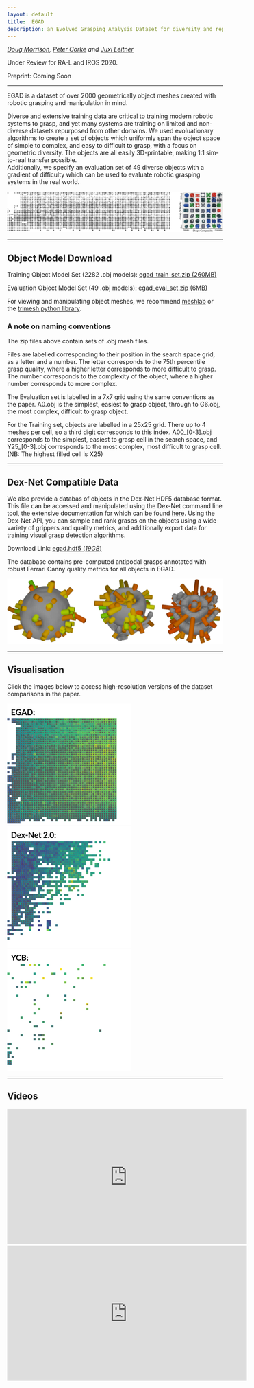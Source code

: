 ```yaml
---
layout: default
title:  EGAD
description: an Evolved Grasping Analysis Dataset for diversity and reproducibility in robotic manipulation
---
```


*[Doug Morrison](dougsm.com), [Peter Corke](petercorke.com) and [Juxi Leitner](juxi.net)*

Under Review for RA-L and IROS 2020.

Preprint: Coming Soon

---

EGAD is a dataset of over 2000 geometrically object meshes created with robotic grasping and manipulation in mind.

Diverse and extensive training data are critical to training modern robotic systems to grasp, and yet many systems are training on limited and non-diverse datasets repurposed from other domains.  We used evoluationary algorithms to create a set of objects which uniformly span the object space of simple to complex,
and easy to difficult to grasp, with a focus on geometric diversity.  The objects are all easily 3D-printable, making 1:1 sim-to-real transfer possible.  
Additionally, we specify an evaluation set of 49 diverse objects with a gradient of difficulty which can be used to evaluate robotic grasping systems in the real world.   

![fig-hero](images/fig_hero.png)

---

## Object Model Download

Training Object Model Set (2282 .obj models): [egad_train_set.zip (260MB)](http://s.dougsm.com/egad/egad_train_set.zip)

Evaluation Object Model Set (49 .obj models):  [egad_eval_set.zip (6MB)](http://s.dougsm.com/egad/egad_eval_set.zip)

For viewing and manipulating object meshes, we recommend [meshlab](http://www.meshlab.net/) or the [trimesh python library](https://trimsh.org/index.html).

### A note on naming conventions

The zip files above contain sets of .obj mesh files.  

Files are labelled corresponding to their position in the search space grid, as a letter and a number.
The letter corresponds to the 75th percentile grasp quality, where a higher letter corresponds to more difficult to grasp.
The number corresponds to the complexity of the object, where a higher number corresponds to more complex.

The Evaluation set is labelled in a 7x7 grid using the same conventions as the paper.
A0.obj is the simplest, easiest to grasp object, through to G6.obj, the most complex, difficult to grasp object.

For the Training set, objects are labelled in a 25x25 grid. There up to 4 meshes per cell, so a third digit corresponds to this index.
A00\_[0-3].obj corresponds to the simplest, 
easiest to grasp cell in the search space, and Y25\_[0-3].obj corresponds to the most complex, most difficult to grasp cell.
(NB: The highest filled cell is X25)

---

## Dex-Net Compatible Data

We also provide a databas of objects in the Dex-Net HDF5 database format. 
This file can be accessed and manipulated using the Dex-Net command line tool, the extensive documentation for which can be found [here](https://berkeleyautomation.github.io/dex-net/code.html).
Using the Dex-Net API, you can sample and rank grasps on the objects using a wide variety of grippers and quality metrics, and additionally export data for training visual grasp detection algorithms.

Download Link:  [egad.hdf5 (*19GB*)](http://s.dougsm.com/egad/egad_040220.hdf5)

The database contains pre-computed antipodal grasps annotated with robust Ferrari Canny quality metrics for all objects in EGAD.

![fig-dex](images/fig_dex.png)


--- 

## Visualisation

Click the images below to access high-resolution versions of the dataset comparisons in the paper.

[![egad-dataset](images/egad_thumb.png "egad")](images/egad.png) [![dexnet2-dataset](images/dexnet_thumb.png "dexnet2")](images/dexnet.png) [![egad-dataset](images/ycb_thumb.png "title-1")](images/ycb.png)   


---

## Videos

<iframe width="560" height="315" src="https://www.youtube.com/embed/fae8f5KqiQs" frameborder="0" allow="accelerometer; autoplay; encrypted-media; gyroscope; picture-in-picture" allowfullscreen></iframe>

<iframe width="560" height="315" src="https://www.youtube.com/embed/X42A3Qjy8E4" frameborder="0" allow="accelerometer; autoplay; encrypted-media; gyroscope; picture-in-picture" allowfullscreen></iframe>
